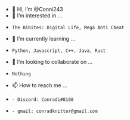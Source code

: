 - 👋 Hi, I’m @Conni243
- 👀 I’m interested in ...
-     The Bibites: Digital Life, Mega Anti Cheat
- 🌱 I’m currently learning ...
-     Python, Javascript, C++, Java, Rust
- 💞️ I’m looking to collaborate on ...
-     Nothing
- 📫 How to reach me ...
-     - Discord: Conradi#8108
-     - gmail: conradknitter@gmail.com

<!---
Conni243/Conni243 is a ✨ special ✨ repository because its `README.md` (this file) appears on your GitHub profile.
You can click the Preview link to take a look at your changes.
--->
